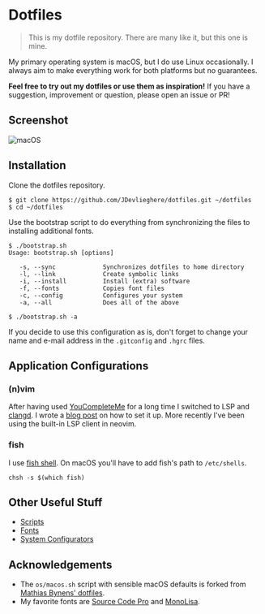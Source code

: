 # Dotfiles

> This is my dotfile repository. There are many like it, but this one is mine.

My primary operating system is macOS, but I do use Linux occasionally. I always
aim to make everything work for both platforms but no guarantees.

**Feel free to try out my dotfiles or use them as inspiration!** If you have a
suggestion, improvement or question, please open an issue or PR!

## Screenshot

![macOS](https://jonasdevlieghere.com/static/dotfiles.png)

## Installation

Clone the dotfiles repository.

```
$ git clone https://github.com/JDevlieghere/dotfiles.git ~/dotfiles
$ cd ~/dotfiles
```

Use the bootstrap script to do everything from synchronizing the files to
installing additional fonts.

```
$ ./bootstrap.sh
Usage: bootstrap.sh [options]

   -s, --sync             Synchronizes dotfiles to home directory
   -l, --link             Create symbolic links
   -i, --install          Install (extra) software
   -f, --fonts            Copies font files
   -c, --config           Configures your system
   -a, --all              Does all of the above

$ ./bootstrap.sh -a
```

If you decide to use this configuration as is, don't forget to change your name
and e-mail address in the `.gitconfig` and `.hgrc` files.

## Application Configurations

### (n)vim

After having used [YouCompleteMe](https://github.com/Valloric/YouCompleteMe)
for a long time I switched to LSP and [clangd](https://clangd.llvm.org). I
wrote a [blog post](https://jonasdevlieghere.com/vim-lsp-clangd/) on how to set
it up. More recently I've been using the built-in LSP client in neovim.

### fish

I use [fish shell](https://fishshell.com). On macOS you'll have to add fish's
path to `/etc/shells`.

```
chsh -s $(which fish)
```

## Other Useful Stuff

 - [Scripts](https://github.com/JDevlieghere/dotfiles/tree/master/scripts)
 - [Fonts](https://github.com/JDevlieghere/dotfiles/tree/master/fonts)
 - [System Configurators](https://github.com/JDevlieghere/dotfiles/tree/master/os)

## Acknowledgements

 - The `os/macos.sh` script with sensible macOS defaults is forked from [Mathias Bynens' dotfiles](https://github.com/mathiasbynens/dotfiles/blob/master/.macos).
 - My favorite fonts are [Source Code Pro](https://github.com/adobe-fonts/source-code-pro) and [MonoLisa](https://www.monolisa.dev).
